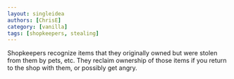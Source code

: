 ```yaml
---
layout: singleidea
authors: [ChrisE]
category: [vanilla]
tags: [shopkeepers, stealing]
---
```

Shopkeepers recognize items that they originally owned but were stolen from them by pets, etc. They reclaim ownership of those items if you return to the shop with them, or possibly get angry.
